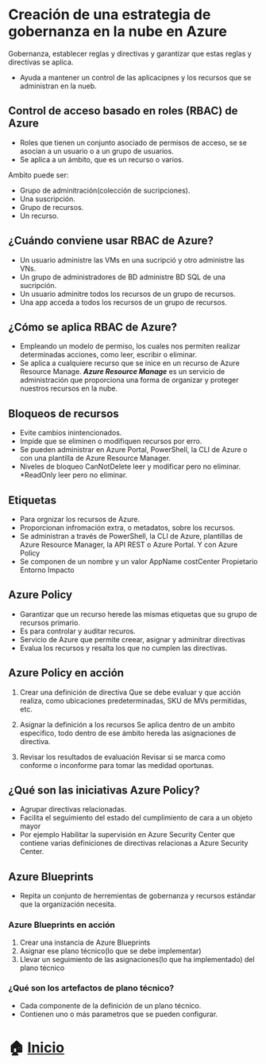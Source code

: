 # Creación de una estrategia de gobernanza en la nube en Azure

Gobernanza, establecer reglas y directivas y garantizar que estas reglas y directivas se
aplica.
* Ayuda a mantener un control de las aplicacipnes y los recursos que se administran 
en la nueb.

## Control de acceso basado en roles (RBAC) de Azure
* Roles que tienen un conjunto asociado de permisos de acceso, se se asocian a  un usuario 
o a un grupo de usuarios.
* Se aplica a un ámbito,  que es un recurso o varios. 

Ambito puede ser:
- Grupo de adminitración(colección de sucripciones).
- Una suscripción.
- Grupo de recursos.
- Un recurso.

## ¿Cuándo conviene usar RBAC de Azure?
* Un usuario administre las VMs en una sucripció y otro administre las VNs.
* Un grupo de administradores de BD administre BD SQL de una sucripción.
* Un usuario adminitre todos los recursos de un grupo de recursos.
* Una app acceda a todos los recursos de un grupo de recursos.


## ¿Cómo se aplica RBAC de Azure?
* Empleando un modelo de permiso, los cuales nos permiten realizar determinadas acciones,
como leer, escribir o eliminar.
* Se aplica a cualquiere recurso que se inice en un recurso de Azure Resource Manage.
***Azure Resource Manage*** es un servicio de administración  que proporciona 
una forma de organizar y proteger nuestros recursos en la nube.

## Bloqueos de recursos 
* Evite cambios inintencionados.
* Impide que se eliminen o modifiquen recursos por erro.
* Se pueden administrar en Azure Portal, PowerShell, la CLI de Azure o 
con una plantilla de Azure Resource Manager.
* Niveles de bloqueo 
	CanNotDelete leer y modificar pero no eliminar. 
	*ReadOnly leer pero no eliminar.
## Etiquetas
* Para orgnizar los recursos de Azure.
* Proporcionan infromación extra, o metadatos, sobre los recursos.
* Se administran a través de PowerShell, la CLI de Azure,
 plantillas de Azure Resource Manager, la API REST o Azure Portal. Y con Azure Policy
* Se componen de un nombre y un valor
	AppName
	costCenter
	Propietario
	Entorno
	Impacto
## Azure Policy 
*  Garantizar que un recurso herede las mismas etiquetas que su grupo de recursos primario. 
*  Es para controlar y auditar recuros.
*  Servicio de Azure que permite creear, asignar y adminitrar directivas 
* Evalua los recursos y resalta los que no cumplen las directivas.


## Azure Policy en acción

1. Crear una definición de directiva
Que se debe evaluar y que acción realiza, como ubicaciones predeterminadas, SKU de MVs 
permitidas, etc.

2. Asignar la definición a los recursos
Se aplica dentro de un ambito especifico, todo dentro de ese ámbito  hereda las
asignaciones  de directiva.

3. Revisar los resultados de evaluación
Revisar si se marca como conforme o inconforme para tomar las medidad oportunas.

## ¿Qué son las iniciativas Azure Policy?
* Agrupar directivas relacionadas.
* Facilita el seguimiento del estado del cumplimiento de cara a un objeto mayor
* Por ejemplo Habilitar la supervisión en Azure Security Center que contiene
varias definiciones de directivas relacionas a Azure Security Center.

##  Azure Blueprints
* Repita un conjunto de herremientas de gobernanza y recursos estándar que la
organización necesita.

### Azure Blueprints en acción
1. Crear una instancia de Azure Blueprints
2. Asignar ese plano técnico(lo que se debe implementar) 
3. Llevar un seguimiento de las asignaciones(lo que ha implementado) del plano técnico

### ¿Qué son los artefactos de plano técnico?
* Cada componente de la definición de un plano técnico.
* Contienen uno o más parametros  que se pueden configurar.

# :house: [Inicio](https://github.com/NellyQuino/SummerCloud-Grupo-2/blob/main/contenido/semanacuatro.md)
